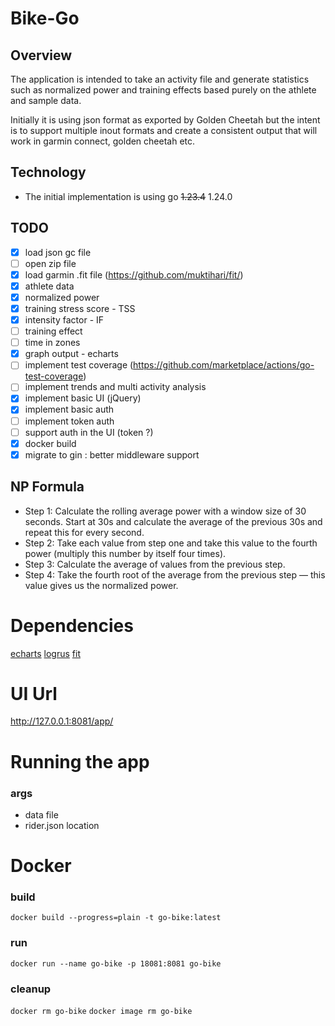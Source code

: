 # Bike-Go

## Overview
The application is intended to take an activity file and generate statistics such as normalized power and training effects based purely on the athlete and sample data.

Initially it is using json format as exported by Golden Cheetah but the intent is to support multiple inout formats and create a consistent output that will work in garmin connect, golden cheetah etc.

## Technology
* The initial implementation is using go ~~1.23.4~~ 1.24.0

## TODO
- [x] load json gc file
- [ ] open zip file
- [x] load garmin .fit file (https://github.com/muktihari/fit/)
- [x] athlete data
- [x] normalized power
- [x] training stress score - TSS
- [x] intensity factor - IF
- [ ] training effect
- [ ] time in zones
- [x] graph output - echarts 
- [ ] implement test coverage (https://github.com/marketplace/actions/go-test-coverage)
- [ ] implement trends and multi activity analysis
- [x] implement basic UI (jQuery)
- [x] implement basic auth 
- [ ] implement token auth
- [ ] support auth in the UI (token ?)
- [x] docker build
- [x] migrate to gin : better middleware support

## NP Formula
- Step 1: Calculate the rolling average power with a window size of 30 seconds. Start at 30s and calculate the average of the previous 30s and repeat this for every second.
- Step 2: Take each value from step one and take this value to the fourth power (multiply this number by itself four times).
- Step 3: Calculate the average of values from the previous step.
- Step 4: Take the fourth root of the average from the previous step — this value gives us the normalized power.


# Dependencies

[echarts](https://github.com/go-echarts/go-echarts)
[logrus](github.com/sirupsen/logrus)
[fit](github.com/muktihari/fit)

# UI Url

http://127.0.0.1:8081/app/

# Running the app
### args
- data file
- rider.json location 

# Docker
### build
`docker build --progress=plain -t go-bike:latest`
### run
`docker run --name go-bike -p 18081:8081 go-bike`
### cleanup
`docker rm go-bike`
`docker image rm go-bike`